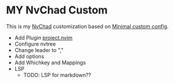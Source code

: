 # MY NvChad Custom

This is my [NvChad](https://nvchad.com) customization based on
[Minimal custom config](https://github.com/NvChad/example_config).

- Add Plugin [project.nvim](https://github.com/ahmedkhalf/project.nvim)
- Configure nvtree
- Change leader to ","
- Add options
- Add Whichkey and Mappings
- LSP
  - TODO: LSP for markdown??

